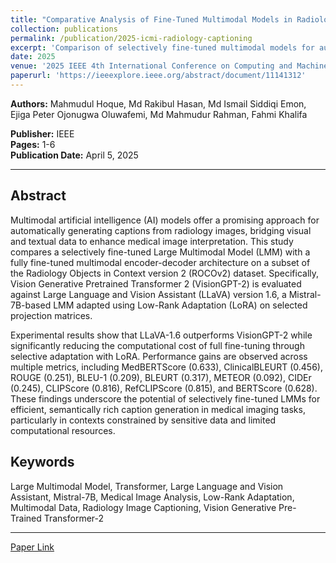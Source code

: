 ```yaml
---
title: "Comparative Analysis of Fine-Tuned Multimodal Models in Radiology Image Captioning"
collection: publications
permalink: /publication/2025-icmi-radiology-captioning
excerpt: 'Comparison of selectively fine-tuned multimodal models for automated radiology image captioning, demonstrating efficient LoRA-based adaptation.'
date: 2025
venue: '2025 IEEE 4th International Conference on Computing and Machine Intelligence (ICMI)'
paperurl: 'https://ieeexplore.ieee.org/abstract/document/11141312'
---
```


**Authors:** Mahmudul Hoque, Md Rakibul Hasan, Md Ismail Siddiqi Emon, Ejiga Peter Ojonugwa Oluwafemi, Md Mahmudur Rahman, Fahmi Khalifa

**Publisher:** IEEE  
**Pages:** 1-6  
**Publication Date:** April 5, 2025

---

## Abstract

Multimodal artificial intelligence (AI) models offer a promising approach for automatically generating captions from radiology images, bridging visual and textual data to enhance medical image interpretation. This study compares a selectively fine-tuned Large Multimodal Model (LMM) with a fully fine-tuned multimodal encoder-decoder architecture on a subset of the Radiology Objects in Context version 2 (ROCOv2) dataset. Specifically, Vision Generative Pretrained Transformer 2 (VisionGPT-2) is evaluated against Large Language and Vision Assistant (LLaVA) version 1.6, a Mistral-7B-based LMM adapted using Low-Rank Adaptation (LoRA) on selected projection matrices. 

Experimental results show that LLaVA-1.6 outperforms VisionGPT-2 while significantly reducing the computational cost of full fine-tuning through selective adaptation with LoRA. Performance gains are observed across multiple metrics, including MedBERTScore (0.633), ClinicalBLEURT (0.456), ROUGE (0.251), BLEU-1 (0.209), BLEURT (0.317), METEOR (0.092), CIDEr (0.245), CLIPScore (0.816), RefCLIPScore (0.815), and BERTScore (0.628). These findings underscore the potential of selectively fine-tuned LMMs for efficient, semantically rich caption generation in medical imaging tasks, particularly in contexts constrained by sensitive data and limited computational resources.

## Keywords

Large Multimodal Model, Transformer, Large Language and Vision Assistant, Mistral-7B, Medical Image Analysis, Low-Rank Adaptation, Multimodal Data, Radiology Image Captioning, Vision Generative Pre-Trained Transformer-2

---

[Paper Link](https://ieeexplore.ieee.org/abstract/document/11141312)
